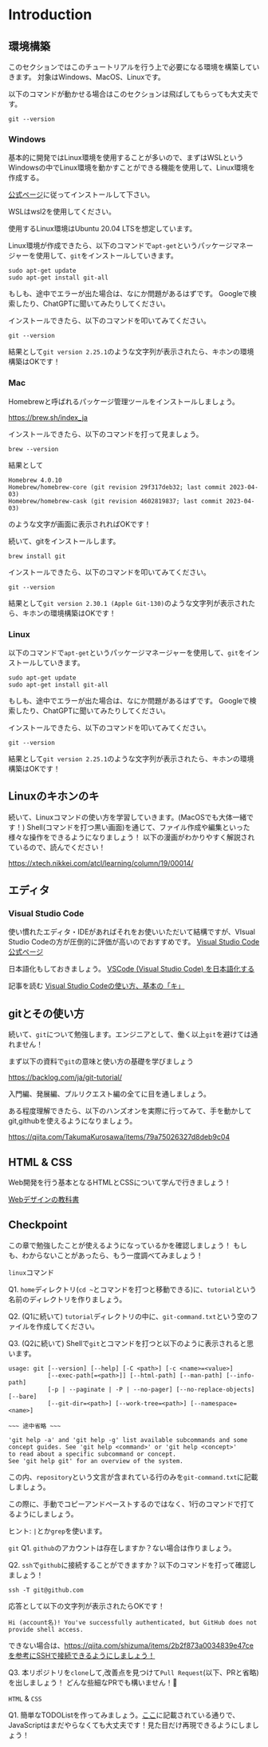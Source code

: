 # Introduction

## 環境構築
このセクションではこのチュートリアルを行う上で必要になる環境を構築していきます。
対象はWindows、MacOS、Linuxです。

以下のコマンドが動かせる場合はこのセクションは飛ばしてもらっても大丈夫です。

```
git --version
```

### Windows
基本的に開発ではLinux環境を使用することが多いので、まずはWSLというWindowsの中でLinux環境を動かすことができる機能を使用して、Linux環境を作成する。

[公式ページ](https://learn.microsoft.com/ja-jp/windows/wsl/install)に従ってインストールして下さい。

WSLはwsl2を使用してください。

使用するLinux環境はUbuntu 20.04 LTSを想定しています。

Linux環境が作成できたら、以下のコマンドで`apt-get`というパッケージマネージャーを使用して、`git`をインストールしていきます。

```
sudo apt-get update
sudo apt-get install git-all
```

もしも、途中でエラーが出た場合は、なにか問題があるはずです。
Googleで検索したり、ChatGPTに聞いてみたりしてください。

インストールできたら、以下のコマンドを叩いてみてください。

```
git --version
```

結果として`git version 2.25.1`のような文字列が表示されたら、キホンの環境構築はOKです！

### Mac

Homebrewと呼ばれるパッケージ管理ツールをインストールしましょう。

https://brew.sh/index_ja

インストールできたら、以下のコマンドを打って見ましょう。

```
brew --version
```

結果として

```
Homebrew 4.0.10
Homebrew/homebrew-core (git revision 29f317deb32; last commit 2023-04-03)
Homebrew/homebrew-cask (git revision 4602819837; last commit 2023-04-03)
```

のような文字が画面に表示されればOKです！

続いて、gitをインストールします。

```
brew install git
```

インストールできたら、以下のコマンドを叩いてみてください。

```
git --version
```

結果として`git version 2.30.1 (Apple Git-130)`のような文字列が表示されたら、キホンの環境構築はOKです！

### Linux

以下のコマンドで`apt-get`というパッケージマネージャーを使用して、`git`をインストールしていきます。

```
sudo apt-get update
sudo apt-get install git-all
```

もしも、途中でエラーが出た場合は、なにか問題があるはずです。
Googleで検索したり、ChatGPTに聞いてみたりしてください。

インストールできたら、以下のコマンドを叩いてみてください。

```
git --version
```

結果として`git version 2.25.1`のような文字列が表示されたら、キホンの環境構築はOKです！


## Linuxのキホンのキ

続いて、Linuxコマンドの使い方を学習していきます。(MacOSでも大体一緒です！)
Shell(コマンドを打つ黒い画面)を通じて、ファイル作成や編集といった様々な操作をできるようになりましょう！
以下の漫画がわかりやすく解説されているので、読んでください！

https://xtech.nikkei.com/atcl/learning/column/19/00014/

## エディタ
### Visual Studio Code
使い慣れたエディタ・IDEがあればそれをお使いいただいて結構ですが、VIsual Studio Codeの方が圧倒的に評価が高いのでおすすめです。
[Visual Studio Code 公式ページ](https://code.visualstudio.com/)

日本語化もしておきましょう。
[VSCode (Visual Studio Code) を日本語化する](https://www.karelie.net/vscode-visual-studio-code-japanese/)

記事を読む
[Visual Studio Codeの使い方、基本の「キ」](https://www.atmarkit.co.jp/ait/articles/1507/10/news028.html)

## gitとその使い方

続いて、`git`について勉強します。エンジニアとして、働く以上`git`を避けては通れません！

まず以下の資料で`git`の意味と使い方の基礎を学びましょう

https://backlog.com/ja/git-tutorial/

入門編、発展編、プルリクエスト編の全てに目を通しましょう。

ある程度理解できたら、以下のハンズオンを実際に行ってみて、手を動かしてgit,githubを使えるようになりましょう。

https://qiita.com/TakumaKurosawa/items/79a75026327d8deb9c04



## HTML & CSS

Web開発を行う基本となるHTMLとCSSについて学んで行きましょう！

[Webデザインの教科書](https://web-design-textbook.com/)



## Checkpoint
この章で勉強したことが使えるようになっているかを確認しましょう！
もしも、わからないことがあったら、もう一度調べてみましょう！

`linux`コマンド

Q1. `home`ディレクトリ(`cd ~`とコマンドを打つと移動できる)に、`tutorial`という名前のディレクトリを作りましょう。

Q2. (Q1に続いて) `tutorial`ディレクトリの中に、`git-command.txt`という空のファイルを作成してください。

Q3. (Q2に続いて) Shellで`git`とコマンドを打つと以下のように表示されると思います。

```
usage: git [--version] [--help] [-C <path>] [-c <name>=<value>]
           [--exec-path[=<path>]] [--html-path] [--man-path] [--info-path]
           [-p | --paginate | -P | --no-pager] [--no-replace-objects] [--bare]
           [--git-dir=<path>] [--work-tree=<path>] [--namespace=<name>]

~~~ 途中省略 ~~~

'git help -a' and 'git help -g' list available subcommands and some
concept guides. See 'git help <command>' or 'git help <concept>'
to read about a specific subcommand or concept.
See 'git help git' for an overview of the system.
```

この内、`repository`という文言が含まれている行のみを`git-command.txt`に記載しましょう。

この際に、手動でコピーアンドペーストするのではなく、1行のコマンドで打てるようにしましょう。

ヒント: `|`とか`grep`を使います。

`git`
Q1. `github`のアカウントは存在しますか？ない場合は作りましょう。

Q2. `ssh`で`github`に接続することができますか？以下のコマンドを打って確認しましょう！

```
ssh -T git@github.com
```

応答として以下の文字列が表示されたらOKです！

```
Hi (account名)! You've successfully authenticated, but GitHub does not provide shell access.
```

できない場合は、https://qiita.com/shizuma/items/2b2f873a0034839e47ceを参考にSSHで接続できるようにしましょう！

Q3. 本リポジトリを`clone`して,改善点を見つけて`Pull Request`(以下、PRと省略)を出しましょう！
どんな些細なPRでも構いません！:pray:

`HTML` & `CSS`

Q1. 簡単なTODOListを作ってみましょう。[ここ](https://www.w3schools.com/howto/howto_js_todolist.asp)に記載されている通りで、JavaScriptはまだやらなくても大丈夫です！見た目だけ再現できるようにしましょう！



